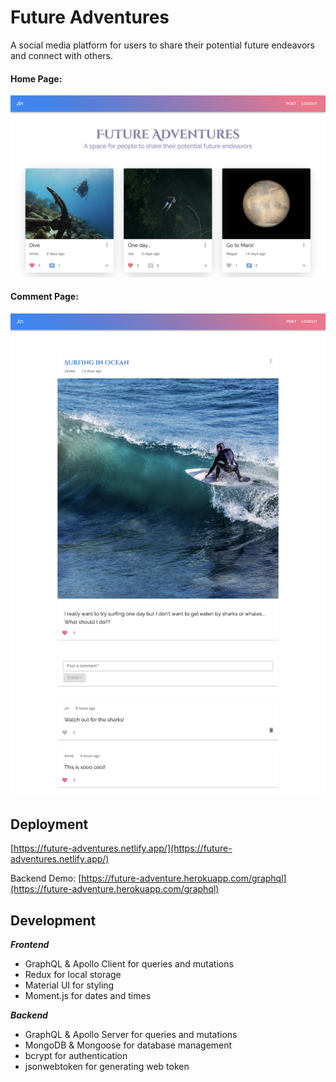 # Future Adventures

A social media platform for users to share their potential future endeavors and connect with others.

#### Home Page:

![Home Page](/client/public/image/homePage.png)

#### Comment Page:

![Comment Page](/client/public/image/commentPage.png)

## Deployment

[https://future-adventures.netlify.app/](https://future-adventures.netlify.app/)

Backend Demo: [https://future-adventure.herokuapp.com/graphql](https://future-adventure.herokuapp.com/graphql)

## Development

**_Frontend_**

- GraphQL & Apollo Client for queries and mutations
- Redux for local storage
- Material UI for styling
- Moment.js for dates and times

**_Backend_**

- GraphQL & Apollo Server for queries and mutations
- MongoDB & Mongoose for database management
- bcrypt for authentication
- jsonwebtoken for generating web token
